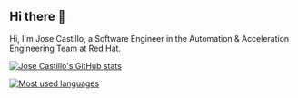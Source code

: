 ## Hi there 👋
Hi, I'm Jose Castillo, a Software Engineer in the Automation & Acceleration Engineering Team at Red Hat.

[![Jose Castillo's GitHub stats](https://github-readme-stats.vercel.app/api?username=jcastill&theme=transparent&hide=stars&show_icons=true)](https://github.com/jcastill/github-readme-stats)

[![Most used languages](https://github-readme-stats.vercel.app/api/top-langs/?username=jcastill&layout=pie&theme=transparent)](https://github.com/jcastill/github-readme-stats)
<!--
**jcastill/jcastill** is a ✨ _special_ ✨ repository because its `README.md` (this file) appears on your GitHub profile.

Here are some ideas to get you started:

- 🔭 I’m currently working on ...
- 🌱 I’m currently learning ...
- 👯 I’m looking to collaborate on ...
- 🤔 I’m looking for help with ...
- 💬 Ask me about ...
- 📫 How to reach me: ...
- 😄 Pronouns: ...
- ⚡ Fun fact: ...
-->
